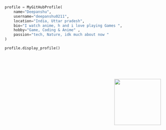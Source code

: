 

```python



profile = MyGitHubProfile(
    name="Deepanshu",
    username="deepanshu0211",
    location="India, Uttar pradesh",
    bio="I watch anime, h and i love playing Games ",
    hobby="Game, Coding & Anime" ,
    passion="tech, Nature, idk much about now " 
)

profile.display_profile()


```
###
<div align="left">
  <h1 style="animation: slideInLeft 1s ease forwards;">Animated Text</h1>
  <style>
    @keyframes slideInLeft {
      0% {
        transform: translateX(-100%);
        opacity: 0;
      }
      100% {
        transform: translateX(0);
        opacity: 1;
      }
    }
  </style>
</div>

<img align="right" height="150" src="https://i.pinimg.com/originals/1c/04/20/1c0420d2724872f9701aee8d2d064a77.gif"  />

###
